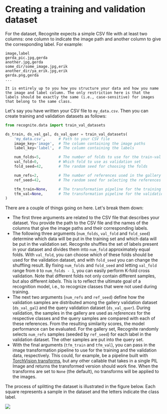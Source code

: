 # Creating a training and validation dataset

For the dataset, Recognite expects a simple CSV file with at least two columns: one column to indicate the image path and another column to give the corresponding label. For example:

```text
image,label
gerda_pic.jpg,gerda
another.jpg,gerda
some_dir/some_image.jpg,erik
another_dir/ya_erik.jpg,erik
gerda.png,gerda
...
```

```{note}
It is entirely up to you how you structure your data and how you name the image and label column. The only restriction here is that the labels should be exactly the same (i.e., case-sensitive) for images that belong to the same class.
```

Let's say you have written your CSV file to `my_data.csv`. Then you can create training and validation datasets as follows:

```python
from recognite.data import train_val_datasets

ds_train, ds_val_gal, ds_val_quer = train_val_datasets(
    'my_data.csv',      # Path to your CSV file
    image_key='image',  # The column containing the image paths
    label_key='label',  # The column containing the labels

    num_folds=5,        # The number of folds to use for the train-val split
    val_fold=0,         # Which fold to use as validation set
    fold_seed=42,       # The random seed for choosing the folds

    num_refs=2,         # The number of references used in the gallery
    ref_seed=42,        # The random seed for selecting the references

    tfm_train=None,     # The transformation pipeline for the training set
    tfm_val=None,       # The transformation pipeline for the validation sets
)
```

There are a couple of things going on here. Let's break them down:

- The first three arguments are related to the CSV file that describes your dataset. You provide the path to the CSV file and the names of the columns that give the image paths and their corresponding labels.
- The following three arguments (`num_folds`, `val_fold` and `fold_seed`) determine which data will be put in the training set and which data will be put in the validation set. Recognite shuffles the set of labels present in your dataset and divides them into `num_fold` approximately equal folds. With `val_fold`, you can choose which of these folds should be used for the validation dataset, and with `fold_seed` you can change the shuffling result. By fixing `num_folds` and `fold_seed` and letting `val_fold` range from `0` to `num_folds - 1`, you can easily perform K-fold cross validation. Note that different folds not only contain different samples, but also different *labels*. This is to reflect the ultimate goal of a recognition model, i.e., to recognize classes that were not used during training.
- The next two arguments (`num_refs` and `ref_seed`) define how the validation samples are distributed among the gallery validation dataset (`ds_val_gal`) and the query validation dataset (`ds_val_quer`). During validation, the samples in the gallery are used as *references* for the respective classes and the query samples are compared with each of these references. From the resulting similarity scores, the model performance can be evaluated. For the gallery set, Recognite randomly selects `num_refs` samples (seeded by `ref_seed`) for each label in the validation dataset. The other samples are put into the query set.
- With the final arguments (`tfm_train` and `tfm_val`), you can pass in the image transformation pipeline to use for the training and the validation data, respectively. This could, for example, be a pipeline built with [TorchVision transforms](https://pytorch.org/vision/stable/transforms.html), but any other callable that takes in a single PIL Image and returns the transformed version should work fine. When the transforms are set to `None` (the default), no transforms will be applied to the images.

The process of splitting the dataset is illustrated in the figure below. Each square represents a sample in the dataset and the letters indicate the class label.

![](/_static/data_splitting.png)
